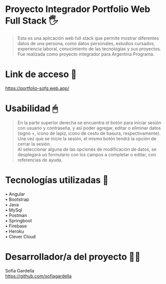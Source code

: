 # Proyecto Integrador Portfolio Web Full Stack 🖐
>Esta es una aplicación web full stack que permite mostrar diferentes datos de una persona, como datos personales, estudios cursados, experiencia laboral, conocimiento de las tecnologías
 y sus proyectos. Fue realizada como proyecto integrador para Argentina Programa.
 
 # Link de acceso 📎
 https://portfolio-sofg.web.app/
 
 # Usabilidad 🖱
 
 > En la parte superior derecha se encuentra el botón para iniciar sesión con usuario y contraseña, y así poder agregar, editar o eliminar datos (signo +, icono de lapiz, icono de cesto de basura, respectivamente).  
 Una vez que se inicie la sesión, el mismo botón tendrá la opción de cerrar la sesión.   
 Al seleccionar alguna de las opciones de modificación de datos, se desplegará
 un formulario con los campos a completar o editar, con referencias de ayuda.
 
 # Tecnologías utilizadas 🔨
 
 • Angular  
 • Bootstrap  
 • Java  
 • MySql  
 • Postman  
 • Springboot  
 • Firebase  
 • Heroku  
 • Clever Cloud
 
 # Desarrollador/a del proyecto 👩‍💻
 Sofia Gardella   
 https://github.com/sofiagardella
 
 
